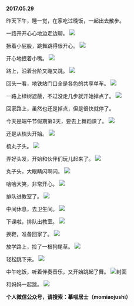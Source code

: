 
          
**2017.05.29**

昨天下午，睡一觉，在家吃过晚饭，一起出去散步。

一路开开心心地边走边聊。
![](http://imglf1.nosdn.127.net/img/eEFuZzg5YnVXaTZkVHlTWENKMDIrWUlHOXNnYzZJTEdtQWk1QXpTcFBtWT0.jpg)


撅着小屁股，跳舞跳得很开心。
![](http://imglf1.nosdn.127.net/img/Y1RrS3hmYUJYWm1sUy9kdkg2Zk1FYWVWWEFRYmxCVjkrcDdRY252ZmpFTT0.jpg)


开心地抿着小嘴。
![](http://imglf0.nosdn.127.net/img/UTRkdkxmMm5Mazl0dkRqY0RhZ1I0TkVObVQ2Z1lsZEdaSnN4MDB5bFgyRT0.jpg)


路上，沿着台阶又蹦又跳。
![](http://imglf0.nosdn.127.net/img/RHRMQUtDNFNUL2EydXBzcEhzR1p2WWMvVVExUTlXVWtUU3AvbkNxRmhUST0.jpg)


回头一看，地铁站门口全是各色的共享单车。
![](http://imglf0.nosdn.127.net/img/VndBM0JxNjN3RjRMOW9ST0tnNGhrekRHLzV1Tng4WXg0cnFjWktIMWp4Yz0.jpg)


一路上绿树遮蔽，不过没走几步就开始掉点了。
![](http://imglf1.nosdn.127.net/img/VGlDUWdVN0VrYURkdkRBT25zK3I5YW1PVStOV1VySGdHOHBUNndraGc4VT0.jpg)


回家路上，虽然也还是掉点，但是很快就停了。

今天是端午节假期第3天，要去上舞蹈课了。
![](http://imglf0.nosdn.127.net/img/NkhTeFlBMDMreTg2OTRuV1BXaTlkNWpkZUJwVnVUaUNMTkFYNXYwUDFURT0.jpg)


还是从梳头开始。
![](http://imglf1.nosdn.127.net/img/L2RIMUlPVVNoUThWY1JzOG1CN2V4TytwOTVybVRSUEloQnZzdktnQm5Kaz0.jpg)


梳丸子头。
![](http://imglf2.nosdn.127.net/img/SE1Kb1hNQVgyaklsZ0RlR3dnamYxbWZOQXAxeGg1WFlnaUFzdGw1V254dz0.jpg)


弄好头发，开始和伙伴们玩儿起来了。
![](http://imglf0.nosdn.127.net/img/M3daMjZ5THFCaEUrbnJTVHdsa1dob3NheVdQMU94bVJhRHBlVW45QmNlZz0.jpg)


丸子头，大眼睛闪啊闪。
![](http://imglf1.nosdn.127.net/img/RnJ5NFI3V1Uxd1B3MlRKTHFLc0NVM29WUWZZN3BDbUpTK0tobG9jUEgzTT0.jpg)


哈哈大笑，非常开心。
![](http://imglf2.nosdn.127.net/img/cnJzRXhDSFdOS0dtTDA2RWh0QWdHME40ZndycWlRN1NaNFppaFgwNHlKRT0.jpg)


排队进教室了。
![](http://imglf1.nosdn.127.net/img/OXBYYkc4RExGWm8yVzl4cjdmVjcvUDA2RGRDNTZ0T1I5UWJiYzh5SDlmRT0.jpg)


中间休息，去卫生间。
![](http://imglf1.nosdn.127.net/img/Rk80OGl2ZnN6NTVIdjNGL3RyQlcxcllrM2xRb1Y0S3ROelBLdHhRMzZQMD0.jpg)


下课啦，排队出教室。
![](http://imglf1.nosdn.127.net/img/TzBxUG5wVDdaZURvM2NIZnpZbitpNHRFZmExQzk0QVVDcC9LN0V2UDdBST0.jpg)


换鞋，准备回家了。
![](http://imglf0.nosdn.127.net/img/dGo0YkFucGl2eU0xbHR3MjJka1NKckplMkxadjNsSEdvRmJrWG9YS2pSWT0.jpg)


放学路上，捡了一根狗尾草。
![](http://imglf2.nosdn.127.net/img/eWRxdEZvT20xeUdDT1ozd3V4Y1pzeHVCNEs2eDdNUW5jSlJsR2kvVXVBMD0.jpg)


轻松跳下来。
![](http://imglf2.nosdn.127.net/img/eDVHNkFMRFdsUGhvRVZEUGtFM0IycnlxK3IwZmFCTGdvZis4WEFmNjlMTT0.jpg)


中午吃饭，听着伴奏音乐，又开始跳起了舞。
![](http://imglf0.nosdn.127.net/img/VXNaaTNwd2g4OU5pRDNNelBwMTlvOGhKNFBUaEpUTGxaanVhc1lWT3JxUT0.jpg)封面


和妈妈一起跳。
![](http://imglf0.nosdn.127.net/img/QTBSUC9oWUNldlc0bUp2QlFvM1pRUXhWWklZUTl0bjMwVGgwbEFLNXFOcz0.jpg)



**个人微信公众号，请搜索：摹喵居士（momiaojushi）**

        